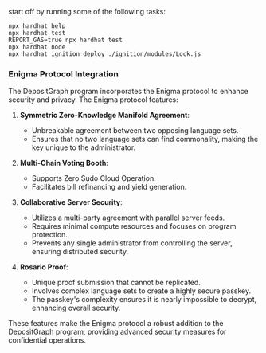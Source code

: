 start off by 
running some of the following tasks:

```shell
npx hardhat help
npx hardhat test
REPORT_GAS=true npx hardhat test
npx hardhat node
npx hardhat ignition deploy ./ignition/modules/Lock.js
```


### Enigma Protocol Integration

The DepositGraph program incorporates the Enigma protocol to enhance security and privacy. The Enigma protocol features:

1. **Symmetric Zero-Knowledge Manifold Agreement**:
   - Unbreakable agreement between two opposing language sets.
   - Ensures that no two language sets can find commonality, making the key unique to the administrator.

2. **Multi-Chain Voting Booth**:
   - Supports Zero Sudo Cloud Operation.
   - Facilitates bill refinancing and yield generation.

3. **Collaborative Server Security**:
   - Utilizes a multi-party agreement with parallel server feeds.
   - Requires minimal compute resources and focuses on program protection.
   - Prevents any single administrator from controlling the server, ensuring distributed security.

4. **Rosario Proof**:
   - Unique proof submission that cannot be replicated.
   - Involves complex language sets to create a highly secure passkey.
   - The passkey's complexity ensures it is nearly impossible to decrypt, enhancing overall security.

These features make the Enigma protocol a robust addition to the DepositGraph program, providing advanced security measures for confidential operations.
